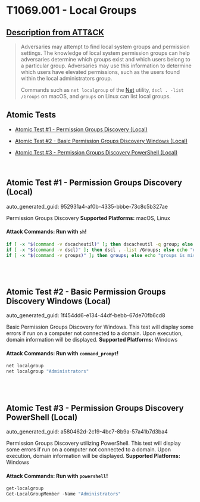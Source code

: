 # T1069.001 - Local Groups
## [Description from ATT&CK](https://attack.mitre.org/techniques/T1069/001)
<blockquote>Adversaries may attempt to find local system groups and permission settings. The knowledge of local system permission groups can help adversaries determine which groups exist and which users belong to a particular group. Adversaries may use this information to determine which users have elevated permissions, such as the users found within the local administrators group.

Commands such as <code>net localgroup</code> of the [Net](https://attack.mitre.org/software/S0039) utility, <code>dscl . -list /Groups</code> on macOS, and <code>groups</code> on Linux can list local groups.</blockquote>

## Atomic Tests

- [Atomic Test #1 - Permission Groups Discovery (Local)](#atomic-test-1---permission-groups-discovery-local)

- [Atomic Test #2 - Basic Permission Groups Discovery Windows (Local)](#atomic-test-2---basic-permission-groups-discovery-windows-local)

- [Atomic Test #3 - Permission Groups Discovery PowerShell (Local)](#atomic-test-3---permission-groups-discovery-powershell-local)


<br/>

## Atomic Test #1 - Permission Groups Discovery (Local)

auto_generated_guid: 952931a4-af0b-4335-bbbe-73c8c5b327ae

Permission Groups Discovery
**Supported Platforms:** macOS, Linux





#### Attack Commands: Run with `sh`! 


```sh
if [ -x "$(command -v dscacheutil)" ]; then dscacheutil -q group; else echo "dscacheutil is missing from the machine. skipping..."; fi;
if [ -x "$(command -v dscl)" ]; then dscl . -list /Groups; else echo "dscl is missing from the machine. skipping..."; fi;
if [ -x "$(command -v groups)" ]; then groups; else echo "groups is missing from the machine. skipping..."; fi;
```






<br/>
<br/>

## Atomic Test #2 - Basic Permission Groups Discovery Windows (Local)

auto_generated_guid: 1f454dd6-e134-44df-bebb-67de70fb6cd8

Basic Permission Groups Discovery for Windows. This test will display some errors if run on a computer not connected to a domain. Upon execution, domain
information will be displayed.
**Supported Platforms:** Windows





#### Attack Commands: Run with `command_prompt`! 


```cmd
net localgroup
net localgroup "Administrators"
```






<br/>
<br/>

## Atomic Test #3 - Permission Groups Discovery PowerShell (Local)

auto_generated_guid: a580462d-2c19-4bc7-8b9a-57a41b7d3ba4

Permission Groups Discovery utilizing PowerShell. This test will display some errors if run on a computer not connected to a domain. Upon execution, domain
information will be displayed.
**Supported Platforms:** Windows





#### Attack Commands: Run with `powershell`! 


```powershell
get-localgroup
Get-LocalGroupMember -Name "Administrators"
```






<br/>

